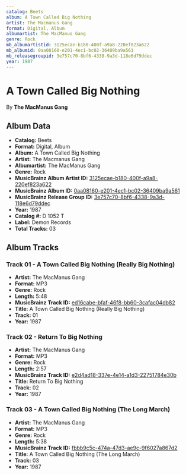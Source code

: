 ```yaml
---
catalog: Beets
album: A Town Called Big Nothing
artist: The Macmanus Gang
format: Digital, Album
albumartist: The MacManus Gang
genre: Rock
mb_albumartistid: 3125ecae-b180-400f-a9a8-220ef823a622
mb_albumid: 0aa08160-e201-4ec1-bc02-36409ba9a561
mb_releasegroupid: 3e757c70-8bf6-4338-9a3d-118e6d79ddec
year: 1987
---
```


# A Town Called Big Nothing

By **The MacManus Gang**

## Album Data

- **Catalog:** Beets
- **Format:** Digital, Album
- **Album:** A Town Called Big Nothing
- **Artist:** The Macmanus Gang
- **Albumartist:** The MacManus Gang
- **Genre:** Rock
- **MusicBrainz Album Artist ID:** [3125ecae-b180-400f-a9a8-220ef823a622](https://musicbrainz.org/artist/3125ecae-b180-400f-a9a8-220ef823a622)
- **MusicBrainz Album ID:** [0aa08160-e201-4ec1-bc02-36409ba9a561](https://musicbrainz.org/release/0aa08160-e201-4ec1-bc02-36409ba9a561)
- **MusicBrainz Release Group ID:** [3e757c70-8bf6-4338-9a3d-118e6d79ddec](https://musicbrainz.org/release-group/3e757c70-8bf6-4338-9a3d-118e6d79ddec)
- **Year:** 1987
- **Catalog #:** D 1052 T
- **Label:** Demon Records
- **Total Tracks:** 03

## Album Tracks

### Track 01 - A Town Called Big Nothing (Really Big Nothing)

- **Artist:** The MacManus Gang
- **Format:** MP3
- **Genre:** Rock
- **Length:** 5:48
- **MusicBrainz Track ID:** [ed16cabe-bfaf-46f8-bb60-3cafac04db82](https://musicbrainz.org/recording/ed16cabe-bfaf-46f8-bb60-3cafac04db82)
- **Title:** A Town Called Big Nothing (Really Big Nothing)
- **Track:** 01
- **Year:** 1987

### Track 02 - Return To Big Nothing

- **Artist:** The MacManus Gang
- **Format:** MP3
- **Genre:** Rock
- **Length:** 2:57
- **MusicBrainz Track ID:** [e2d4ad18-337e-4e14-a1d3-22751784e30b](https://musicbrainz.org/recording/e2d4ad18-337e-4e14-a1d3-22751784e30b)
- **Title:** Return To Big Nothing
- **Track:** 02
- **Year:** 1987

### Track 03 - A Town Called Big Nothing (The Long March)

- **Artist:** The MacManus Gang
- **Format:** MP3
- **Genre:** Rock
- **Length:** 5:38
- **MusicBrainz Track ID:** [fbbb9c5c-474a-47d3-ae9c-9f6027a867d2](https://musicbrainz.org/recording/fbbb9c5c-474a-47d3-ae9c-9f6027a867d2)
- **Title:** A Town Called Big Nothing (The Long March)
- **Track:** 03
- **Year:** 1987

